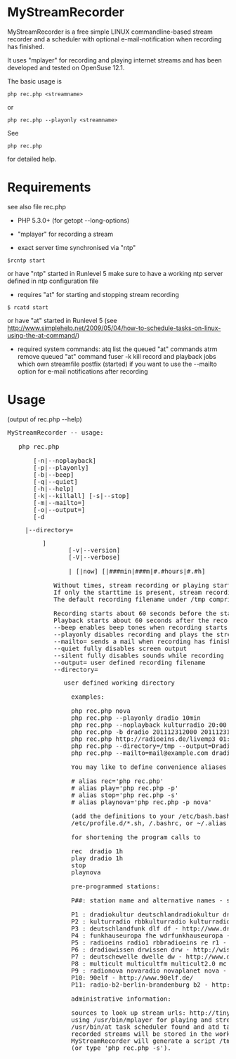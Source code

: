 MyStreamRecorder
================

MyStreamRecorder is a free simple LINUX commandline-based stream recorder
and a scheduler with optional e-mail-notification when recording has finished.

It uses "mplayer" for recording and playing internet streams and has been developed and tested on OpenSuse 12.1.

The basic usage is
```
php rec.php <streamname>
```
or
```
php rec.php --playonly <streamname>
```

See
```
php rec.php
```
for detailed help.

# Requirements

see also file rec.php

* PHP 5.3.0+ (for getopt --long-options)
* "mplayer" for recording a stream

* exact server time synchronised via "ntp"
```
$rcntp start
```
or have "ntp" started in Runlevel 5
make sure to have a working ntp server defined in ntp configuration file

* requires "at" for starting and stopping stream recording
```
$ rcatd start
```
or have "at" started in Runlevel 5 (see http://www.simplehelp.net/2009/05/04/how-to-schedule-tasks-on-linux-using-the-at-command/)


* required system commands:
atq list the queued "at" commands
atrm remove queued "at" command
fuser -k <fn> kill record and playback jobs which own streamfile <fn>
postfix (started) if you want to use the --mailto option for e-mail notifications after recording

# Usage
(output of rec.php --help)
<pre>
MyStreamRecorder -- usage:

   php rec.php

       [-n|--noplayback]
       [-p|--playonly]
       [-b|--beep]
       [-q|--quiet]
       [-h|--help]
       [-k|--killall] [-s|--stop]
       [-m<addr>|--mailto=<addr>]
       [-o<fn>|--output=<fn>]
       [-d<dir>|--directory=<dir>]
       [-v|--version]
       [-V|--verbose]

       <streamurl>|<stationname> [<starttime>|now] [<stoptime>|###min|###m|#.#hours|#.#h]

   Without times, stream recording or playing starts immediately and stops after 2.0 hours of recording.
   If only the starttime is present, stream recording or playing for 2.0 hours will start at startime.
   The default recording filename under /tmp comprises the station name or stream url and the start and stop times.

   Recording starts about 60 seconds before the start time and stops about 60 seconds after the stop time.
   Playback starts about 60 seconds after the recording (--noplayback disables playback while recording).
   --beep enables beep tones when recording starts or stops.
   --playonly disables recording and plays the stream now or at scheduled times
   --mailto=<addr> sends a mail when recording has finished to mailaddress <addr> (default: root@localhost)
   --quiet fully disables screen output
   --silent fully disables sounds while recording
   --output=<fn> user defined recording filename
   --directory=<dir> user defined working directory

   examples:

   php rec.php nova
   php rec.php --playonly dradio 10min
   php rec.php --noplayback kulturradio 20:00 21:30
   php rec.php -b dradio 201112312000 201112312200
   php rec.php http://radioeins.de/livemp3 01:00 2h
   php rec.php --directory=/tmp --output=Dradio-Wissen_News.ogg drwissen 30m
   php rec.php --mailto=mail@example.com dradio

   You may like to define convenience aliases such as

   # alias rec='php rec.php'
   # alias play='php rec.php -p'
   # alias stop='php rec.php -s'
   # alias playnova='php rec.php -p nova'

   (add the definitions to your /etc/bash.bashrc, /etc/bash.bashrc.local,
   /etc/profile.d/*.sh, /.bashrc, or ~/.alias file to make them permanent)

   for shortening the program calls to

   rec  dradio 1h
   play dradio 1h
   stop
   playnova

   pre-programmed stations:

   P##: station name and alternative names - station homepage

   P1 : dradiokultur deutschlandradiokultur dradio deutschlandradio dkultur drk dr - http://www.dradio.de/dkultur/
   P2 : kulturradio rbbkulturradio kulturradiorbb kradio kr rbb - http://www.kulturradio.de/
   P3 : deutschlandfunk dlf df - http://www.dradio.de/dlf/
   P4 : funkhauseuropa fhe wdrfunkhauseuropa - http://www.funkhaus-europa.de/
   P5 : radioeins radio1 rbbradioeins re r1 - http://www.radioeins.de/
   P6 : dradiowissen drwissen drw - http://wissen.dradio.de/
   P7 : deutschewelle dwelle dw - http://www.dwelle.de/
   P8 : multicult multicultfm multicult2.0 mc - http://www.multicult.fm/
   P9 : radionova novaradio novaplanet nova - http://www.novaplanet.com/
   P10: 90elf - http://www.90elf.de/
   P11: radio-b2-berlin-brandenburg b2 - http://www.radiob2.de/

   administrative information:

   sources to look up stream urls: http://tinyurl.com/de-internetradio http://www.radiosure.com/stations/
   using /usr/bin/mplayer for playing and stream recording
   /usr/bin/at task scheduler found and atd task scheduler daemon running with pid 1040
   recorded streams will be stored in the working directory /tmp
   MyStreamRecorder will generate a script /tmp/killall.sh which can be used for killing all scheduled actions
   (or type 'php rec.php -s').
</pre>
